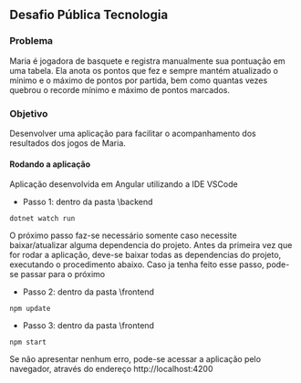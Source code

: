 ## Desafio Pública Tecnologia

### Problema
Maria é jogadora de basquete e registra manualmente sua pontuação em uma tabela. Ela anota os pontos que fez e sempre mantém atualizado o mínimo e o máximo de pontos por partida, bem como quantas vezes quebrou o recorde mínimo e máximo de pontos marcados.

### Objetivo
Desenvolver uma aplicação para facilitar o acompanhamento dos resultados dos jogos de Maria.

#### Rodando a aplicação
Aplicação desenvolvida em Angular utilizando a IDE VSCode
 - Passo 1: dentro da pasta \backend
```
dotnet watch run
```

O próximo passo faz-se necessário somente caso necessite baixar/atualizar alguma dependencia do projeto. Antes da primeira vez que for rodar a aplicação, deve-se baixar todas as dependencias do projeto, executando o procedimento abaixo. Caso ja tenha feito esse passo, pode-se passar para o próximo
 - Passo 2: dentro da pasta \frontend
```
npm update
```

- Passo 3: dentro da pasta \frontend
```
npm start
```

Se não apresentar nenhum erro, pode-se acessar a aplicação pelo navegador, através do endereço http://localhost:4200
